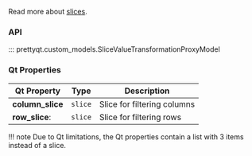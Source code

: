 Read more about [slices](https://docs.python.org/3/library/functions.html#slice).

### API

::: prettyqt.custom_models.SliceValueTransformationProxyModel

### Qt Properties

| Qt Property      | Type     | Description                  |
| -----------------|----------| ---------------------------- |
| **column_slice** | `slice`  | Slice for filtering columns  |
| **row_slice**:   | `slice`  | Slice for filtering rows     |

!!! note
    Due to Qt limitations, the Qt properties contain a list with 3 items instead of a slice.
